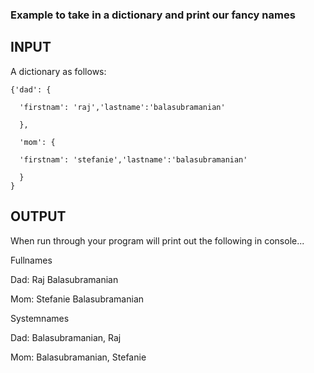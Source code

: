 ### Example to take in a dictionary and print our fancy names

INPUT
------
A dictionary as follows:

    {'dad': {

      'firstnam': 'raj','lastname':'balasubramanian'

      },

      'mom': {

      'firstnam': 'stefanie','lastname':'balasubramanian'

      }
    }
  
OUTPUT
-------
When run through your program will print out the following in console...

  Fullnames
  
  Dad: Raj Balasubramanian
  
  Mom: Stefanie Balasubramanian
  
  Systemnames
  
  Dad: Balasubramanian, Raj
  
  Mom: Balasubramanian, Stefanie 
